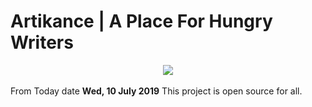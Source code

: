 # Artikance | A Place For Hungry Writers
<center><img src="https://github.com/mdvaseem014/artikance/blob/master/images/logo1.png"></center><br>
From Today date <b>Wed, 10 July 2019</b> This project is open source for all.<br>


